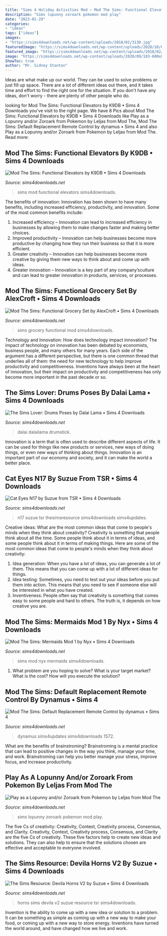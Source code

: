 ```yaml
---
title: "Sims 4 Holiday Activities Mod ~ Mod The Sims: Functional Elevators By K9db • Sims 4 Downloads"
description: "Sims lopunny zoroark pokemon mod play"
date: "2023-01-29"
categories:
- "ideas"
tags: ["ideas"]
images:
- "https://sims4downloads.net/wp-content/uploads/2018/02/3130.jpg"
featuredImage: "https://sims4downloads.net/wp-content/uploads/2020/10/Cat-Eyes-N17.jpg"
featured_image: "https://sims4downloads.net/wp-content/uploads/2018/02/3130.jpg"
image: "https://sims4downloads.net/wp-content/uploads/2020/09/183-600x890.jpg"
ShowToc: true
author: "Mr. Sidney Stanton"
---
```



Ideas are what make up our world. They can be used to solve problems or just fill up space. There are a lot of different ideas out there, and it takes time and effort to find the right one for the situation. If you don't have any ideas, don't worry - there are plenty of other people who do.

	

		
looking for Mod The Sims: Functional Elevators by K9DB • Sims 4 Downloads you've visit to the right page. We have 8 Pics about Mod The Sims: Functional Elevators by K9DB • Sims 4 Downloads like Play as a Lopunny and/or Zoroark from Pokemon by Leljas from Mod The, Mod The Sims: Default Replacement Remote Control by dynamus • Sims 4 and also Play as a Lopunny and/or Zoroark from Pokemon by Leljas from Mod The. Read more:
		
    
## Mod The Sims: Functional Elevators By K9DB • Sims 4 Downloads

<img loading=lazy src="https://sims4downloads.net/wp-content/uploads/2018/05/117.jpg" onerror="this.onerror=null;this.src='https://tse1.mm.bing.net/th?id=OIP.GcNFII1OeF0bQb2kmQmgIAHaEK&amp;pid=15.1';" alt="Mod The Sims: Functional Elevators by K9DB • Sims 4 Downloads">

_Source: sims4downloads.net_

>sims mod functional elevators sims4downloads. 

	

The benefits of innovation:
Innovation has been shown to have many benefits, including increased efficiency, productivity, and innovation. Some of the most common benefits include: 
1. Increased efficiency – Innovation can lead to increased efficiency in businesses by allowing them to make changes faster and making better choices. 
2. Improved productivity – Innovation can help businesses become more productive by changing how they run their business so that it is more efficient. 
3. Greater creativity – Innovation can help businesses become more creative by giving them new ways to think about and come up with ideas. 
4. Greater innovation – Innovation is a key part of any company’sculture and can lead to greater innovation in products, services, or processes.

    
## Mod The Sims: Functional Grocery Set By AlexCroft • Sims 4 Downloads

<img loading=lazy src="https://sims4downloads.net/wp-content/uploads/2017/03/2740.jpg" onerror="this.onerror=null;this.src='https://tse1.mm.bing.net/th?id=OIP.zxWRgg5JGCujGuiWs3-CdAHaEL&amp;pid=15.1';" alt="Mod The Sims: Functional Grocery Set by AlexCroft • Sims 4 Downloads">

_Source: sims4downloads.net_

>sims grocery functional mod sims4downloads. 

	

Technology and Innovation: How does technology impact innovation?
The impact of technology on innovation has been debated by economists, business people, and many others for many years. Each side of the argument has a different perspective, but there is one common thread that underlies all of them: the need for new technology to help improve productivity and competitiveness. Inventions have always been at the heart of innovation, but their impact on productivity and competitiveness has only become more important in the past decade or so.

    
## The Sims Lover: Drums Poses By Dalai Lama • Sims 4 Downloads

<img loading=lazy src="https://sims4downloads.net/wp-content/uploads/2016/01/1059.jpg" onerror="this.onerror=null;this.src='https://tse4.mm.bing.net/th?id=OIP.zY6UjskU4JsXs_3wKmvuFwHaEK&amp;pid=15.1';" alt="The Sims Lover: Drums Poses by Dalai Lama • Sims 4 Downloads">

_Source: sims4downloads.net_

>dalai dalailama drumstick. 

	

Innovation is a term that is often used to describe different aspects of life. It can be used for things like new products or services, new ways of doing things, or even new ways of thinking about things. Innovation is an important part of our economy and society, and it can make the world a better place.

    
## Cat Eyes N17 By Suzue From TSR • Sims 4 Downloads

<img loading=lazy src="https://sims4downloads.net/wp-content/uploads/2020/10/Cat-Eyes-N17.jpg" onerror="this.onerror=null;this.src='https://tse4.mm.bing.net/th?id=OIP.NByPjx7UAACoKW6UmA8FjQHaFj&amp;pid=15.1';" alt="Cat Eyes N17 by Suzue from TSR • Sims 4 Downloads">

_Source: sims4downloads.net_

>n17 suzue tsr thesimsresource sims4downloads sims4updates. 

	

Creative ideas: What are the most common ideas that come to people's minds when they think about creativity?
Creativity is something that people think about all the time. Some people think about it in terms of ideas, and some people think about it in terms of making things. Here are some of the most common ideas that come to people's minds when they think about creativity: 
1. Idea generation: When you have a lot of ideas, you can generate a lot of them. This means that you can come up with a lot of different ideas for things. 
2. Idea testing: Sometimes, you need to test out your ideas before you put them into action. This means that you need to see if someone else will be interested in what you have created. 
3. Inventiveness: People often say that creativity is something that comes easy to some people and hard to others. The truth is, it depends on how creative you are.

    
## Mod The Sims: Mermaids Mod 1 By Nyx • Sims 4 Downloads

<img loading=lazy src="https://sims4downloads.net/wp-content/uploads/2018/02/3130.jpg" onerror="this.onerror=null;this.src='https://tse4.mm.bing.net/th?id=OIP.0f8FEoLIPK2S5TuQ5PktTwHaEK&amp;pid=15.1';" alt="Mod The Sims: Mermaids Mod 1 by Nyx • Sims 4 Downloads">

_Source: sims4downloads.net_

>sims mod nyx mermaids sims4downloads. 

	

1. What problem are you hoping to solve? What is your target market? What is the cost? How will you execute the solution?

    
## Mod The Sims: Default Replacement Remote Control By Dynamus • Sims 4

<img loading=lazy src="http://sims4downloads.net/wp-content/uploads/2020/05/964.jpg" onerror="this.onerror=null;this.src='https://tse4.mm.bing.net/th?id=OIP.We_6m5kSDh2jUWFsTGW3gQHaHa&amp;pid=15.1';" alt="Mod The Sims: Default Replacement Remote Control by dynamus • Sims 4">

_Source: sims4downloads.net_

>dynamus sims4updates sims4downloads 1572. 

	

What are the benefits of brainstroming?
Brainstroming is a mental practice that can lead to positive changes in the way you think, manage your time, and work. Brainstroming can help you better manage your stress, improve focus, and increase productivity.

    
## Play As A Lopunny And/or Zoroark From Pokemon By Leljas From Mod The

<img loading=lazy src="https://sims4downloads.net/wp-content/uploads/2020/09/183-600x890.jpg" onerror="this.onerror=null;this.src='https://tse3.mm.bing.net/th?id=OIP.Pr-aqtQZkIzCsl2iGUPYHAHaK_&amp;pid=15.1';" alt="Play as a Lopunny and/or Zoroark from Pokemon by Leljas from Mod The">

_Source: sims4downloads.net_

>sims lopunny zoroark pokemon mod play. 

	

The five Cs of creativity: Creativity, Context, Creativity process, Consensus, and Clarity.
Creativity, Context, Creativity process, Consensus, and Clarity are the five Cs of creativity. These five factors help to create new ideas and solutions. They can also help to ensure that the solutions chosen are effective and acceptable to everyone involved.

    
## The Sims Resource: Devila Horns V2 By Suzue • Sims 4 Downloads

<img loading=lazy src="https://sims4downloads.net/wp-content/uploads/2020/07/Devila-Horns-V2.jpg" onerror="this.onerror=null;this.src='https://tse2.mm.bing.net/th?id=OIP.cVfgM-tLtNRCIopu2lkQKgHaFj&amp;pid=15.1';" alt="The Sims Resource: Devila Horns V2 by Suzue • Sims 4 Downloads">

_Source: sims4downloads.net_

>horns sims devila v2 suzue resource tsr sims4downloads. 

	

Invention is the ability to come up with a new idea or solution to a problem. It can be something as simple as coming up with a new way to make your food, or coming up with a new way to store energy. Inventions have turned the world around, and have changed how we live and work.

